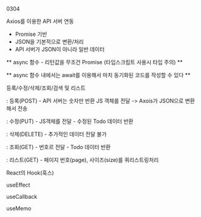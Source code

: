 0304

Axios를 이용한 API 서버 연동 
- Promise 기반
- JSON을 기본적으로 변환/처리
- API 서버가 JSON이 아니라 일반 데이터

** async 함수 - 리턴값을 무조건 Promise (타입스크립트 사용시 타입 주의) **

** async 함수 내에서는 await를 이용해서 마치 동기화된 코드를 작성할 수 있다 **

등록/수정/삭제/조회/검색 및 리스트

: 등록(POST) - API 서버는 숫자만 반환
JS 객체를 전달 -> Axois가 JSON으로 변환해서 전송

: 수정(PUT) - JS객체를 전달 - 수정된 Todo 데이터 반환

: 삭제(DELETE) - 추가적인 데이터 전달 불가

: 조회(GET) - 번호르 전달 - Todo 데이터 반환

: 리스트(GET) - 페이지 번호(page), 사이즈(size)를 쿼리스트링처리

React의 Hook(훅스)

useEffect

useCallback

useMemo